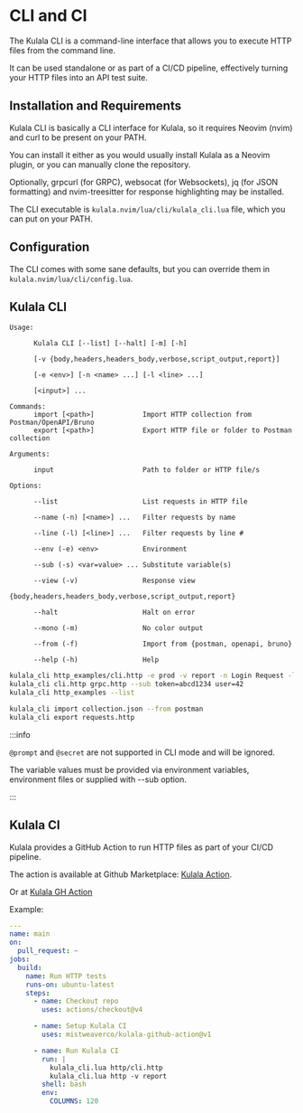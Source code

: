# CLI and CI

The Kulala CLI is a command-line interface that allows you to execute HTTP files from the command line. 

It can be used standalone or as part of a CI/CD pipeline, effectively turning your HTTP files into an API test suite.

## Installation and Requirements

Kulala CLI is basically a CLI interface for Kulala, so it requires Neovim (nvim) and curl to be present on your PATH. 

You can install it either as you would usually install Kulala as a Neovim plugin, or you can manually clone the repository.

Optionally, grpcurl (for GRPC), websocat (for Websockets), jq (for JSON formatting) and nvim-treesitter for response highlighting may be installed.

The CLI executable is `kulala.nvim/lua/cli/kulala_cli.lua` file, which you can put on your PATH.

## Configuration

The CLI comes with some sane defaults, but you can override them in `kulala.nvim/lua/cli/config.lua`.

## Kulala CLI

```text
Usage: 

      Kulala CLI [--list] [--halt] [-m] [-h] 

      [-v {body,headers,headers_body,verbose,script_output,report}]

      [-e <env>] [-n <name> ...] [-l <line> ...]

      [<input>] ...

Commands:
      import [<path>]            Import HTTP collection from Postman/OpenAPI/Bruno
      export [<path>]            Export HTTP file or folder to Postman collection

Arguments:

      input                      Path to folder or HTTP file/s
                            
Options:                    

      --list                     List requests in HTTP file
                                
      --name (-n) [<name>] ...   Filter requests by name
                                
      --line (-l) [<line>] ...   Filter requests by line #
                                
      --env (-e) <env>           Environment

      --sub (-s) <var=value> ... Substitute variable(s)
                                
      --view (-v)                Response view
                                  {body,headers,headers_body,verbose,script_output,report}
                                
      --halt                     Halt on error
                                
      --mono (-m)                No color output

      --from (-f)                Import from {postman, openapi, bruno}

      --help (-h)                Help
```

```bash
kulala_cli http_examples/cli.http -e prod -v report -n Login Request -l 15 20 
kulala_cli cli.http grpc.http --sub token=abcd1234 user=42
kulala_cli http_examples --list

kulala_cli import collection.json --from postman
kulala_cli export requests.http
```

:::info

`@prompt` and `@secret` are not supported in CLI mode and will be ignored.

The variable values must be provided via environment variables, environment files or supplied with --sub option.

:::

## Kulala CI

Kulala provides a GitHub Action to run HTTP files as part of your CI/CD pipeline.

The action is available at Github Marketplace: [Kulala Action](https://github.com/marketplace/actions/kulala-cli-action). 

Or at [Kulala GH Action](https://github.com/mistweaverco/kulala-github-action)

Example:
```yaml
---
name: main
on:
  pull_request: ~
jobs:
  build:
    name: Run HTTP tests
    runs-on: ubuntu-latest
    steps:
      - name: Checkout repo
        uses: actions/checkout@v4

      - name: Setup Kulala CI
        uses: mistweaverco/kulala-github-action@v1

      - name: Run Kulala CI
        run: |
          kulala_cli.lua http/cli.http
          kulala_cli.lua http -v report
        shell: bash
        env:
          COLUMNS: 120
```
